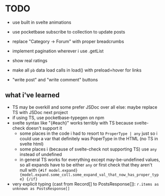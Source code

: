 # TODO
- use built in svelte animations
- use pocketbase subscribe to collection to update posts
- replace "Category -> Forum" with proper breadcrumbs
- implement pagination wherever i use .getList

- show real ratings
- make all `pb` data load calls in load() with preload=hover for links
- "write post" and "write comment" buttons

## what i've learned
- TS may be overkill and some prefer JSDoc over all else: maybe replace TS with JSDoc next project
- if using TS, use pocketbase-typegen on npm
- svelte syntax like "{#each}" works terribly with TS because svelte-check doesn't support it
    - some places in the code i had to resort to `ProperType | any` just so i could use a var that definitely was PoperType in the HTML (no TS in svelte html)
    - some places i (because of svelte-check not supporting TS) use `any` instead of undefined
    - in general TS works for everything except may-be-undefined values, so all expands have to be either `any` or first check that they aren't null with `{#if model.expand} {model.expand.some_coll.some_expand_val_that_now_has_proper_type} {/if}`
- very explicit typing (cast from Record[] to PostsResponse[]): `r.items as unknown as PostsResponse[]`
